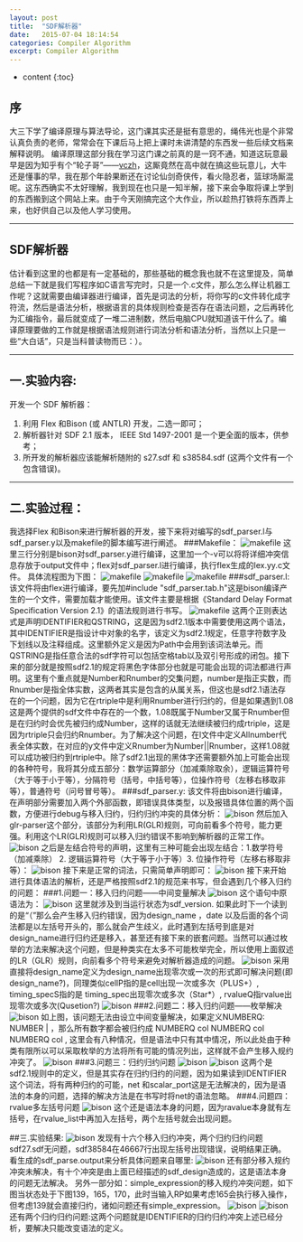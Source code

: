 ```yaml
---
layout: post
title:  "SDF解析器"
date:   2015-07-04 18:14:54
categories: Compiler Algorithm
excerpt: Compiler Algorithm
---
```

* content
{:toc}

## 序 
大三下学了编译原理与算法导论，这门课其实还是挺有意思的，绳伟光也是个非常认真负责的老师，常常会在下课后马上把上课时未讲清楚的东西发一些后续文档来解释说明。
编译原理这部分我在学习这门课之前真的是一窍不通，知道这玩意最早是因为知乎有个“轮子哥”——[vczh](http://www.zhihu.com/people/rainy-vczh)，这厮竟然在高中就在搞这些玩意儿，大牛还是懂事的早，我在那个年龄果断还在讨论仙剑奇侠传，看火隐忍者，篮球场厮混呢。这东西确实不太好理解，我到现在也只是一知半解，接下来会争取将课上学到的东西搬到这个网站上来。由于今天刚搞完这个大作业，所以趁热打铁将东西弄上来，也好供自己以及他人学习使用。

---

## SDF解析器
估计看到这里的也都是有一定基础的，那些基础的概念我也就不在这里提及，简单总结一下就是我们写程序如C语言写完时，只是一个.c文件，那么怎么样让机器工作呢？这就需要由编译器进行编译，首先是词法的分析，将你写的c文件转化成字符流，然后是语法分析，根据语言的具体规则检查是否存在语法问题，之后再转化为汇编指令，最后就变成了一堆二进制数，然后电脑CPU就知道该干什么了。编译原理要做的工作就是根据语法规则进行词法分析和语法分析，当然以上只是一些“大白话”，只是当科普读物而已：）。

---

## 一.实验内容:

开发一个 SDF 解析器：
1. 利用 Flex 和Bison (或 ANTLR) 开发，二选一即可；
2. 解析器针对 SDF 2.1 版本， IEEE Std 1497-2001 是一个更全面的版本，供参考；
3. 所开发的解析器应该能解析随附的 s27.sdf 和 s38584.sdf (这两个文件有一个包含错误)。

---

## 二.实验过程：
我选择Flex 和Bison来进行解析器的开发，接下来将对编写的sdf_parser.l与sdf_parser.y以及makefile的脚本编写进行阐述。
###Makefile：
![makefile]({{"/css/compilerpics/l/000.jpg"}}) 
这里三行分别是bison对sdf_parser.y进行编译，这里加一个-v可以将将详细冲突信息存放于output文件中；flex对sdf_parser.l进行编译，执行flex生成的lex.yy.c文件。
具体流程图为下图：
![makefile]({{"/css/compilerpics/l/004.jpg"}}) 
![makefile]({{"/css/compilerpics/l/003.jpg"}}) 
![makefile]({{"/css/compilerpics/l/002.jpg"}}) 
###sdf_parser.l:
该文件将由flex进行编译，要先加#include "sdf_parser.tab.h"这是bison编译产生的一个文件，需要加载才能使用。该文件主要是根据《Standard Delay Format Specification Version 2.1》的语法规则进行书写。
![makefile]({{"/css/compilerpics/l/l001.jpg"}})
这两个正则表达式是声明IDENTIFIER和QSTRING，这是因为sdf2.1版本中需要使用这两个语法，其中IDENTIFIER是指设计中对象的名字，该定义为sdf2.1规定，任意字符数字及下划线以及注释组成。这里额外定义是因为Path中会用到该词法单元。而QSTRING是指任意合法的sdf字符可以包括空格tab以及双引号形成的闭包。接下来的部分就是按照sdf2.1的规定将黑色字体部分也就是可能会出现的词法都进行声明。这里有个重点就是Number和Rnumber的交集问题，number是指正实数，而Rnumber是指全体实数，这两者其实是包含的从属关系，但这也是sdf2.1语法存在的一个问题，因为它在rtriple中是利用Rnumber进行归约的，但是如果遇到1.08这是两个提供的sdf文件中存在的一个数，1.08既属于Number又属于Rnumber但是在归约时会优先被归约成Number，这样的话就无法继续被归约成rtriple，这是因为rtriple只会归约Rnumber。为了解决这个问题，在l文件中定义Allnumber代表全体实数，在对应的y文件中定义Rnumber为Number||Rnumber，这样1.08就可以成功被归约到rtriple中。除了sdf2.1出现的黑体字还需要额外加上可能会出现的各种符号，我将其分成五部分：数学运算部分（加减乘除取余），逻辑运算符号（大于等于小于等），分隔符号（括号，中括号等），位操作符号（左移右移取非等），普通符号（问号冒号等）。
###sdf_parser.y:
该文件将由bison进行编译，在声明部分需要加入两个外部函数，即错误具体类型，以及报错具体位置的两个函数，方便进行debug与移入归约，归约归约冲突的具体分析：
![bison]({{"/css/compilerpics/y/y001.jpg"}})
然后加入glr-parser这个部分，该部分为利用LR(GLR)规则，可向前看多个符号，能力更强。利用这个LR(GLR)规则可以移入归约错误不影响到解析器的正常工作。
![bison]({{"/css/compilerpics/y/y002.jpg"}})
之后是左结合符号的声明，这里有三种可能会出现左结合：1.数学符号（加减乘除） 2. 逻辑运算符号（大于等于小于等）3. 位操作符号（左移右移取非等）：
![bison]({{"/css/compilerpics/y/y004.jpg"}})
接下来是正常的词法，只需简单声明即可：
![bison]({{"/css/compilerpics/y/y005.jpg"}})
接下来开始进行具体语法的解析，还是严格按照sdf2.1的规范来书写，但会遇到几个移入归约的问题：
###1.问题一：移入归约问题——中间变量解决
![bison]({{"/css/compilerpics/y/y006.jpg"}})
这个语句中原语法为：
![bison]({{"/css/compilerpics/y/y007.jpg"}})
这里就涉及到当运行状态为sdf_version. 如果此时下一个读到的是“（”那么会产生移入归约错误，因为design_name ，date 以及后面的各个词法都是以左括号开头的，那么就会产生歧义，此时遇到左括号到底是对design_name进行归约还是移入，甚至还有接下来的嵌套问题。当然可以通过枚举的方法来解决这个问题，但是种类实在太多不可能枚举完全，所以使用上面叙述的LR（GLR）规则，向前看多个符号来避免对解析器造成的问题。
![bison]({{"/css/compilerpics/y/y008.jpg"}})
采用直接将design_name定义为design_name出现零次或一次的形式即可解决问题(即design_name?)，同理类似cellP指的是cell出现一次或多次（PLUS+）, timing_specS指的是 timing_spec出现零次或多次（Star*）, rvalueQ指rvalue出现零次或多次(Qusetion?)
![bison]({{"/css/compilerpics/y/y009.jpg"}})
###2.问题二：移入归约问题——枚举解决
![bison]({{"/css/compilerpics/y/y014.jpg"}})
如上图，该问题无法由设立中间变量解决，如果定义NUMBERQ: NUMBER | ，那么所有数字都会被归约成 NUMBERQ col NUMBERQ col NUMBERQ col , 这里会有八种情况，但是语法中只有其中情况，所以此处由于种类有限所以可以采取枚举的方法将所有可能的情况列出，这样就不会产生移入规约冲突了。
![bison]({{"/css/compilerpics/y/y021.jpg"}})
###3.问题三：归约归约问题
![bison]({{"/css/compilerpics/y/y011.jpg"}})
![bison]({{"/css/compilerpics/y/y010.jpg"}})
这两个是sdf2.1规则中的定义，但是其实存在归约归约的问题，因为如果读到IDENTIFIER这个词法，将有两种归约的可能，net 和scalar_port这是无法解决的，因为是语法的本身的问题，选择的解决方法是在书写时将net的语法忽略。
###4.问题四：rvalue多左括号问题
![bison]({{"/css/compilerpics/y/y012.jpg"}})
这个还是语法本身的问题，因为ravalue本身就有左括号，在rvalue_list中再加入左括号，两个左括号就会出现问题。

##三.实验结果:
![bison]({{"/css/compilerpics/y/y020.jpg"}})
发现有十六个移入归约冲突，两个归约归约问题sdf27.sdf无问题，sdf38584在46667行出现左括号出现错误，说明结果正确。
看生成的sdf_parse.output来分析具体问题来自哪里:
![bison]({{"/css/compilerpics/y/y026.jpg"}})
还有部分移入规约冲突未解决，有十个冲突是由上面已经描述的sdf_design造成的，这是语法本身的问题无法解决。
另外一部分如：simple_expression的移入规约冲突问题，如下图当状态处于下图139，165，170，此时当输入RP如果考虑165会执行移入操作，但考虑139就会直接归约，诸如问题还有simple_expression。
![bison]({{"/css/compilerpics/y/y022.jpg"}})
![bison]({{"/css/compilerpics/y/y023.jpg"}})
还有两个归约归约问题:这两个问题就是IDENTIFIER的归约归约冲突上述已经分析，要解决只能改变语法的定义。
